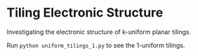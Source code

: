 # Tiling Electronic Structure
Investigating the electronic structure of k-uniform planar tilings.

Run `python uniform_tilings_1.py` to see the 1-uniform tilings.
